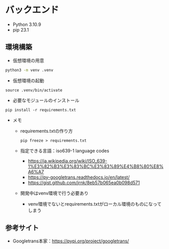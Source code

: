 # バックエンド

- Python 3.10.9
- pip 23.1

## 環境構築

- 仮想環境の用意

```bash
python3 -m venv .venv
```

- 仮想環境の起動

```shell
source .venv/bin/activate
```

- 必要なモジュールのインストール

```shell
pip install -r requirements.txt
```

- メモ
  - requirements.txtの作り方

	```shell
	pip freeze > requirements.txt
	```

  - 指定できる言語：iso639-1 language codes
    - https://ja.wikipedia.org/wiki/ISO_639-1%E3%82%B3%E3%83%BC%E3%83%89%E4%B8%80%E8%A6%A7
    - https://py-googletrans.readthedocs.io/en/latest/
    - https://gist.github.com/jrnk/8eb57b065ea0b098d571

  - 開発中はvenv環境で行う必要あり
    - venv環境でないとrequirements.txtがローカル環境のものになってしまう

## 参考サイト

- Googletrans本家：https://pypi.org/project/googletrans/

